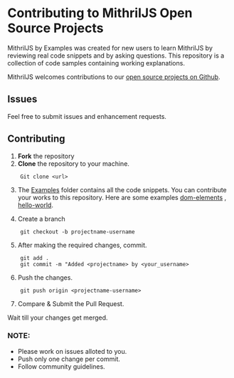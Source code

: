 Contributing to MithrilJS  Open Source Projects
=========================================

MithrilJS by Examples was created for new users to learn MithrilJS by reviewing real code snippets and by asking questions. This repository is a collection of code samples containing working explanations.

 MithrilJS  welcomes contributions to our [open source projects on Github](https://github.com/tbreuss/mithril-by-examples). 

Issues
------

Feel free to submit issues and enhancement requests.

Contributing
------------

1. **Fork** the repository
2. **Clone** the repository to your machine.
```
    Git clone <url>
```
3. The [Examples](https://github.com/tbreuss/mithril-by-examples/tree/main/examples)  folder contains all  the code snippets. You can contribute your works to this repository. Here are some examples [dom-elements](https://github.com/tbreuss/mithril-by-examples/blob/main/examples/dom-elements.md) , [hello-world](https://github.com/tbreuss/mithril-by-examples/blob/main/examples/hello-world.md).

4. Create a branch
```
    git checkout -b projectname-username
```

5. After making the required changes, commit.
```
    git add .
    git commit -m "Added <projectname> by <your_username>
```

6. Push the changes.
```
    git push origin <projectname-username>
```

7. Compare & Submit the Pull Request.


Wait till your changes get merged.

### NOTE:
 - Please work on issues alloted to you.
 - Push only one change per commit.
 - Follow community guidelines.






